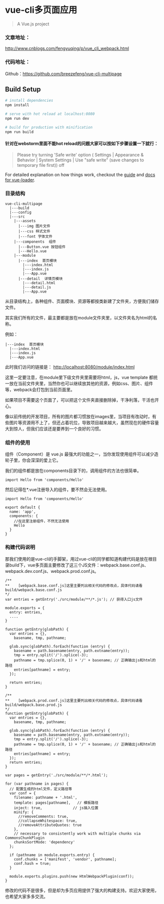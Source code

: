 # vue-cli多页面应用
> A Vue.js project

### 文章地址：
http://www.cnblogs.com/fengyuqing/p/vue_cli_webpack.html

### 代码地址：
Github：https://github.com/breezefeng/vue-cli-multipage

## Build Setup

``` bash
# install dependencies
npm install

# serve with hot reload at localhost:8080
npm run dev

# build for production with minification
npm run build
```
#### 针对在webstorm里面不能hot reload的问题大家可以按如下步骤设置一下就行：
> Please try turning 'Safe write' option ( Settings | Appearance & Behavior | System Settings | Use "safe write" (save changes to temporary file first)) off

For detailed explanation on how things work, checkout the [guide](http://vuejs-templates.github.io/webpack/) and [docs for vue-loader](http://vuejs.github.io/vue-loader).

### 目录结构

```
vue-cli-multipage
  |---build
  |---config
  |---src
    |---assets
      |---img 图片文件
      |---css 样式文件
      |---font 字体文件      
    |---components  组件
      |---Button.vue 按钮组件
      |---Hello.vue
    |---module
      |---index  首页模块
        |---index.html
        |---index.js
        |---App.vue
      |---detail  详情页模块
        |---detail.html
        |---detail.js
        |---App.vue
```

从目录结构上，各种组件、页面模块、资源等都按类新建了文件夹，方便我们储存文件。

其实我们所有的文件，最主要都是放在module文件夹里，以文件夹名为html的名称。

例如：
```
|---index  首页模块
  |---index.html
  |---index.js
  |---App.vue
```

此时我们访问的链接是：
[http://localhost:8080/module/index.html](http://localhost:8080/module/index.html)

这里一定要注意，在module里下级文件夹里需要将html，js，vue template 都统一放在当前文件夹里，当然你也可以继续放其他的资源，例如css、图片、组件等，webpack会打包到当前页面里。

如果项目不需要这个页面了，可以把这个文件夹直接删除掉，干净利落，干活也开心。

像以前传统的开发项目，所有的图片都习惯放在images里，当项目有改动时，有些图片等资源用不上了，但还占着坑位，导致项目越来越大，虽然现在的硬件容量大到惊人，但我们应该还是要养到一个良好的习惯。

### 组件的使用

组件（Component）是 vue.js 最强大的功能之一，当你发现使用组件可以减少造轮子里，你会深深的爱上它。

我们的组件都是放在components目录下的，调用组件的方法也很简单。

`import Hello from 'components/Hello'`

然后记得在*.vue注册导入的组件，要不然会无法使用。

```
import Hello from 'components/Hello'

export default {
  name: 'app',
  components: {
    //在这里注册组件，不然无法使用
    Hello
  }
}
```

### 构建代码说明

那我们使用的是vue-cli的手脚架，用过vue-cli的同学都知道构建代码是放在根目录build下，vue多页面主要修改了这三个JS文件：webpack.base.conf.js、webpack.dev.conf.js、webpack.prod.conf.js。

```
/**
**    [webpack.base.conf.js]这里主要列出相关代码的修改点，具体代码请看build/webpack.base.conf.js
*/
var entries = getEntry('./src/module/**/*.js'); // 获得入口js文件

module.exports = {
  entry: entries,
  ....
}

function getEntry(globPath) {
  var entries = {},
    basename, tmp, pathname;

  glob.sync(globPath).forEach(function (entry) {
    basename = path.basename(entry, path.extname(entry));
    tmp = entry.split('/').splice(-3);
    pathname = tmp.splice(0, 1) + '/' + basename; // 正确输出js和html的路径
    entries[pathname] = entry;
  });

  return entries;
}
```
```
/**
**    [webpack.prod.conf.js]这里主要列出相关代码的修改点，具体代码请看build/webpack.base.prod.js
*/
function getEntry(globPath) {
  var entries = {},
    basename, tmp, pathname;

  glob.sync(globPath).forEach(function (entry) {
    basename = path.basename(entry, path.extname(entry));
    tmp = entry.split('/').splice(-3);
    pathname = tmp.splice(0, 1) + '/' + basename; // 正确输出js和html的路径
    entries[pathname] = entry;
  });
  return entries;
}

var pages = getEntry('./src/module/**/*.html');

for (var pathname in pages) {
  // 配置生成的html文件，定义路径等
  var conf = {
    filename: pathname + '.html',
    template: pages[pathname],   // 模板路径
    inject: true,              // js插入位置
    minify: {
      //removeComments: true,
      //collapseWhitespace: true,
      //removeAttributeQuotes: true
    },
    // necessary to consistently work with multiple chunks via CommonsChunkPlugin
    chunksSortMode: 'dependency'
  };

  if (pathname in module.exports.entry) {
    conf.chunks = ['manifest', 'vendor', pathname];
    conf.hash = true;
  }

  module.exports.plugins.push(new HtmlWebpackPlugin(conf));
}
```

修改的代码不是很多，但是却为多页应用提供了强大的构建支持。欢迎大家使用，也希望大家多多交流。
